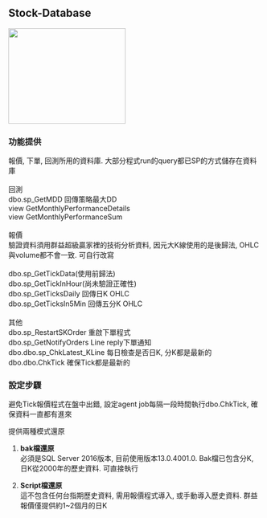 ## Stock-Database
<img src="https://d1.awsstatic.com/logos/partners/microsoft/logo-SQLServer-vert.c0cb0df0cd1d6c8469d792abb5929239da36611a.png" width="233" height="190">


### 功能提供
報價, 下單, 回測所用的資料庫. 大部分程式run的query都已SP的方式儲存在資料庫\
\
回測\
dbo.sp_GetMDD 回傳策略最大DD\
view GetMonthlyPerformanceDetails\
view GetMonthlyPerformanceSum\
\
報價\
驗證資料須用群益超級贏家裡的技術分析資料, 因元大K線使用的是後歸法, OHLC與volume都不會一致. 可自行改寫\
\
dbo.sp_GetTickData(使用前歸法)\
dbo.sp_GetTickInHour(尚未驗證正確性)\
dbo.sp_GetTicksDaily 回傳日K OHLC\
dbo.sp_GetTicksIn5Min 回傳五分K OHLC\
\
其他\
dbo.sp_RestartSKOrder 重啟下單程式\
dbo.sp_GetNotifyOrders Line reply下單通知\
dbo.dbo.sp_ChkLatest_KLine 每日檢查是否日K, 分K都是最新的\
dbo.dbo.ChkTick 確保Tick都是最新的

### 設定步驟
避免Tick報價程式在盤中出錯, 設定agent job每隔一段時間執行dbo.ChkTick, 確保資料一直都有進來


提供兩種模式還原

1. **bak檔還原**\
   必須是SQL Server 2016版本, 目前使用版本13.0.4001.0. Bak檔已包含分K, 日K從2000年的歷史資料. 可直接執行

2. **Script檔還原**\
   這不包含任何台指期歷史資料, 需用報價程式導入, 或手動導入歷史資料. 群益報價僅提供約1~2個月的日K

